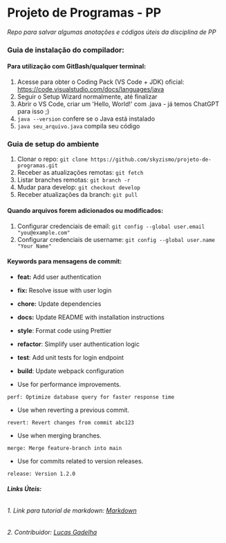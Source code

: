 # Projeto de Programas - PP

*Repo para salvar algumas anotações e códigos úteis da disciplina de PP*

### Guia de instalação do compilador:

#### Para utilização com GitBash/qualquer terminal:

1. Acesse para obter o Coding Pack (VS Code + JDK) oficial: https://code.visualstudio.com/docs/languages/java
2. Seguir o Setup Wizard normalmente, até finalizar
3. Abrir o VS Code, criar um 'Hello, World!' com .java - já temos ChatGPT para isso ;)
4. `java --version` confere se o Java está instalado
5. `java seu_arquivo.java` compila seu código

### Guia de setup do ambiente

1. Clonar o repo: `git clone https://github.com/skyzismo/projeto-de-programas.git`
2. Receber as atualizações remotas: `git fetch`
3. Listar branches remotas: `git branch -r`
4. Mudar para develop: `git checkout develop`
5. Receber atualizações da branch: `git pull`

#### Quando arquivos forem adicionados ou modificados:

1. Configurar credenciais de email: `git config --global user.email "you@example.com"`
2. Configurar credenciais de username: `git config --global user.name "Your Name"`

#### Keywords para mensagens de commit:

- **feat:** Add user authentication

- **fix:** Resolve issue with user login

- **chore:** Update dependencies

- **docs:** Update README with installation instructions

- **style**: Format code using Prettier

- **refactor**: Simplify user authentication logic

- **test**: Add unit tests for login endpoint

- **build**: Update webpack configuration

- Use for performance improvements.

```plaintext
perf: Optimize database query for faster response time
```

- Use when reverting a previous commit.

```plaintext
revert: Revert changes from commit abc123
```

- Use when merging branches.

```plaintext
merge: Merge feature-branch into main
```

- Use for commits related to version releases.

```plaintext
release: Version 1.2.0
```
###### **Links Úteis:**
###### 1. Link para tutorial de markdown: [Markdown](https://commonmark.org/help/tutorial/)

###### 2. Contribuidor: [Lucas Gadelha](https://www.linkedin.com/in/lucas-gadelha-me/)
